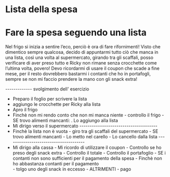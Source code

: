 # Lista della spesa

# Fare la spesa seguendo una lista
Nel frigo si inizia a sentire l’eco, perciò è ora di fare rifornimenti!
Visto che dimentico sempre qualcosa, decido di appuntarmi tutto ciò che manca in una lista, così una volta al supermercato, girando tra gli scaffali, posso verificare di aver preso tutto e Ricky non rimane senza crocchette come l’ultima volta, povero! Devo ricordarmi di usare il coupon che scade a fine mese, per il resto dovrebbero bastarmi i contanti che ho in portafogli, sempre se non mi faccio prendere la mano con gli snack extra!


------------- svolgimento dell' esercizio

- Preparo il foglio per scrivere la lista
- aggiungo le crocchette per Ricky alla lista
- Apro il frigo
- Finchè non mi rendo conto che non mi manca niente
        - controllo il frigo
         - SE trovo alimenti mancanti:
             .  Lo aggiungo alla lista
- Mi dirigo verso il supermercato
        --------------------------------------
- Finchè la lista non è vuota
        - giro tra gli scaffali del supermercato
        - SE trovo alimenti mancanti
           - Lo metto nel carello
           - Lo cancello dalla lista
        --------------------------------------
- Mi dirigo alla cassa
            - Mi ricordo di utilizzare il coupon
            - Controllo se ho preso degli snack extra
            - Controllo il totale 
            - Controllo il portafoglio
              - SE i contanti non sono sufficienti per il pagamento della spesa
                 - Finchè non ho abbastanza contanti per il pagamento  
                   - tolgo uno degli snack in eccesso 
              - ALTRIMENTI 
                 - pago
